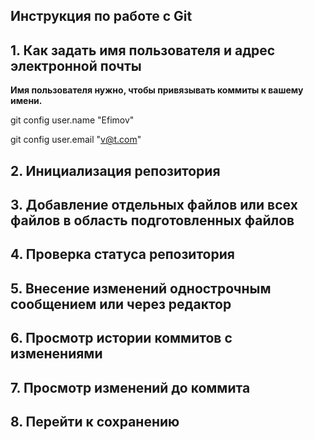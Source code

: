 ## Инструкция по работе с Git

## 1. Как задать имя пользователя и адрес электронной почты

**Имя пользователя нужно, чтобы привязывать коммиты к вашему имени.**

git config user.name "Efimov"

git config user.email "v@t.com"

## 2. Инициализация репозитория

## 3. Добавление отдельных файлов или всех файлов в область подготовленных файлов

## 4. Проверка статуса репозитория

## 5. Внесение изменений однострочным сообщением или через редактор

## 6. Просмотр истории коммитов с изменениями

## 7. Просмотр изменений до коммита

## 8. Перейти к сохранению